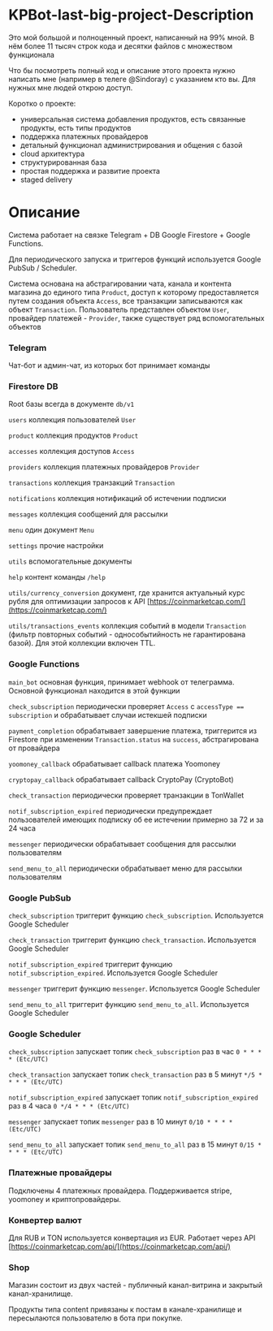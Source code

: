 # KPBot-last-big-project-Description

Это мой большой и полноценный проект, написанный на 99% мной. В нём более 11 тысяч строк кода и десятки файлов с множеством функционала

Что бы посмотреть полный код и описание этого проекта нужно написать мне (например в телеге @Sindoray) с указанием кто вы. Для нужных мне людей открою доступ.

Коротко о проекте:
- универсальная система добавления продуктов, есть связанные продукты, есть типы продуктов
- поддержка платежных провайдеров
- детальный функционал администрирования и общения с базой
- cloud архитектура
- структурированная база
- простая поддержка и развитие проекта
- staged delivery


# Описание

Система работает на связке Telegram + DB Google Firestore + Google Funсtions.

Для периодического запуска и триггеров функций используется Google PubSub / Scheduler.

Система основана на абстрагировании чата, канала и контента магазина до единого типа `Product`, доступ к которому предоставляется путем создания объекта `Access`, все транзакции записываются как объект `Transaction`. Пользователь представлен объектом `User`, провайдер платежей - `Provider`, также существует ряд вспомогательных объектов

### Telegram

Чат-бот и админ-чат, из которых бот принимает команды

### Firestore DB

Root базы всегда в документе `db/v1`

`users` коллекция пользователей `User`

`product` коллекция продуктов `Product`

`accesses` коллекция доступов `Access`

`providers` коллекция платежных провайдеров `Provider`

`transactions` коллекция транзакций `Transaction`

`notifications` коллекция нотификаций об истечении подписки

`messages` коллекция сообщений для рассылки

`menu` один документ `Menu`

`settings` прочие настройки

`utils` вспомогательные документы

`help` контент команды `/help`

`utils/currency_conversion` документ, где хранится актуальный курс рубля для оптимизации запросов к API [https://coinmarketcap.com/](https://coinmarketcap.com/)

`utils/transactions_events` коллекция событий в модели `Transaction` (фильтр повторных событий - однособытийность не гарантирована базой). Для этой коллекции включен TTL.

### Google Functions

`main_bot` основная функция, принимает webhook от телеграмма. Основной функционал находится в этой функции

`check_subscription` периодически проверяет `Access` c `accessType == subscription` и обрабатывает случаи истекшей подписки 

`payment_completion` обрабатывает завершение платежа, триггерится из Firestore при изменении `Transaction.status` на `success`, абстрагирована от провайдера

`yoomoney_callback` обрабатывает callback платежа Yoomoney

`cryptopay_callback` обрабатывает callback CryptoPay (CryptoBot)

`check_transaction` периодически проверяет транзакции в TonWallet

`notif_subscription_expired` периодически предупреждает пользователей имеющих подписку об ее истечении примерно за 72 и за 24 часа

`messenger` периодически обрабатывает сообщения для рассылки пользователям

`send_menu_to_all` периодически обрабатывает меню для рассылки пользователям

### Google PubSub

`check_subscription` триггерит функцию `check_subscription`. Используется Google Scheduler

`check_transaction` триггерит функцию `check_transaction`. Используется Google Scheduler

`notif_subscription_expired` триггерит функцию `notif_subscription_expired`. Используется Google Scheduler

`messenger` триггерит функцию `messenger`. Используется Google Scheduler

`send_menu_to_all` триггерит функцию `send_menu_to_all`. Используется Google Scheduler

### Google Scheduler

`check_subscription` запускает топик `check_subscription` раз в час `0 * * * * (Etc/UTC)`

`check_transaction` запускает топик `check_transaction` раз в 5 минут `*/5 * * * * (Etc/UTC)`

`notif_subscription_expired` запускает топик `notif_subscription_expired` раз в 4 часа `0 */4 * * * (Etc/UTC)`

`messenger` запускает топик `messenger` раз в 10 минут `0/10 * * * * (Etc/UTC)`

`send_menu_to_all` запускает топик `send_menu_to_all` раз в 15 минут `0/15 * * * * (Etc/UTC)`

### Платежные провайдеры

Подключены 4 платежных провайдера. Поддерживается stripe, yoomoney и криптопровайдеры.

### Конвертер валют

Для RUB и TON используется конвертация из EUR. Работает через API [https://coinmarketcap.com/api/](https://coinmarketcap.com/api/)

### Shop

Магазин состоит из двух частей - публичный канал-витрина и закрытый канал-хранилище.

Продукты типа content привязаны к постам в канале-хранилище и пересылаются пользователю в бота при покупке.
